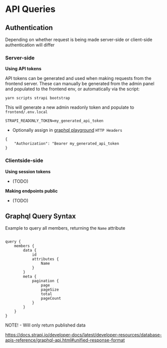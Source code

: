# API Queries

## Authentication

Depending on whether request is being made server-side or client-side authentication will differ

### Server-side

**Using API tokens**

API tokens can be generated and used when making requests from the frontend server.
These can manually be generated from the admin panel and populated to the frontend env, or automatically via the script:

```
yarn scripts strapi bootstrap
```

This will generate a new admin readonly token and populate to `frontend/.env.local`

```
STRAPI_READONLY_TOKEN=my_generated_api_token
```

- Optionally assign in [graphql playground](http://localhost:1337/graphql) `HTTP Headers`

```
{
    "Authorization": "Bearer my_generated_api_token
}
```

### Clientside-side

**Using session tokens**

- (TODO)

**Making endpoints public**

- (TODO)

## Graphql Query Syntax

Example to query all members, returning the `Name` attribute

```

query {
    members {
        data {
            id
            attributes {
                Name
            }
        }
        meta {
            pagination {
                page
                pageSize
                total
                pageCount
            }
        }
    }
}

```

NOTE! - Will only return published data

https://docs.strapi.io/developer-docs/latest/developer-resources/database-apis-reference/graphql-api.html#unified-response-format
